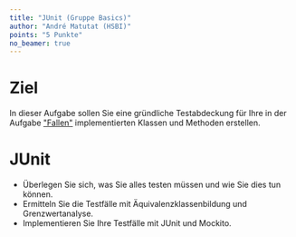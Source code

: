 ```yaml
---
title: "JUnit (Gruppe Basics)"
author: "André Matutat (HSBI)"
points: "5 Punkte"
no_beamer: true
---
```


# Ziel

In dieser Aufgabe sollen Sie eine gründliche Testabdeckung für Ihre in der Aufgabe
["Fallen"](taskbasic-fallen.md) implementierten
Klassen und Methoden erstellen.

# JUnit

-   Überlegen Sie sich, was Sie alles testen müssen und wie Sie dies tun können.
-   Ermitteln Sie die Testfälle mit Äquivalenzklassenbildung und Grenzwertanalyse.
-   Implementieren Sie Ihre Testfälle mit JUnit und Mockito.
